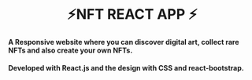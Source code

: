 <h1 align="center">⚡NFT REACT APP ⚡</h1>
<h4>A Responsive website where you can discover digital art, collect rare NFTs and also create your own NFTs.</h4>
<h4> Developed with React.js and the design with CSS and react-bootstrap.  </h4>





